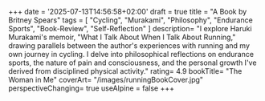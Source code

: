 +++
date = '2025-07-13T14:56:58+02:00'
draft = true
title = "A Book by Britney Spears"
tags = [
    "Cycling",
    "Murakami",
    "Philosophy",
    "Endurance Sports",
    "Book-Review",
    "Self-Reflection"
]
description= "I explore Haruki Murakami's memoir, "What I Talk About When I Talk About Running," drawing parallels between the author's experiences with running and my own journey in cycling. I delve into philosophical reflections on endurance sports, the nature of pain and consciousness, and the personal growth I've derived from disciplined physical activity."
rating= 4.9
bookTitle= "The Woman in Me"
coverArt= "/images/runningBookCover.jpg" 
perspectiveChanging= true
useAlpine = false
+++

